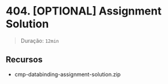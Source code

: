 # 404. [OPTIONAL] Assignment Solution

> Duração: `12min`

## Recursos
- cmp-databinding-assignment-solution.zip
